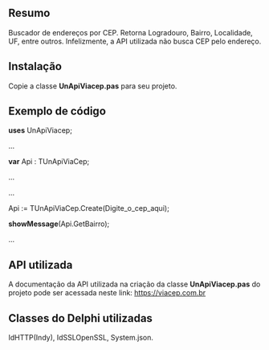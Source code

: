## Resumo
Buscador de endereços por CEP. Retorna Logradouro, Bairro, Localidade, UF, entre outros. Infelizmente, a API utilizada não busca CEP pelo endereço.  
## Instalação
Copie a classe **UnApiViacep.pas** para seu projeto.
## Exemplo de código
<p><b>uses</b> UnApiViacep;</p>
<p>...</p>
<p><b>var</b> Api : TUnApiViaCep;</p>
<p>...</p>
<p>...</p>
<p>Api := TUnApiViaCep.Create(Digite_o_cep_aqui); </p>
<p><b>showMessage</b>(Api.GetBairro);</p>
<p>...</p>

## API utilizada
A documentação da API utilizada na criação da classe **UnApiViacep.pas** do projeto pode ser acessada neste link: https://viacep.com.br
## Classes do Delphi utilizadas
IdHTTP(Indy), IdSSLOpenSSL, System.json.  

